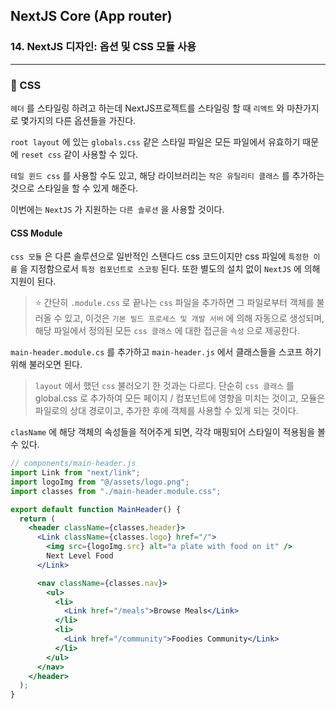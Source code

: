 ## NextJS Core (App router)

### 14. NextJS 디자인: 옵션 및 CSS 모듈 사용

---

### 📌 CSS

`헤더` 를 스타일링 하려고 하는데 NextJS프로젝트를 스타일링 할 때 `리액트` 와 마찬가지로 몇가지의 다른 옵션들을 가진다.

`root layout` 에 있는 `globals.css` 같은 스타일 파일은 모든 파일에서 유효하기 때문에 `reset css` 같이 사용할 수 있다.

`테일 윈드 css` 를 사용할 수도 있고, 해당 라이브러리는 `작은 유틸리티 클래스` 를 추가하는 것으로 스타일을 할 수 있게 해준다.

이번에는 `NextJS` 가 지원하는 `다른 솔루션` 을 사용할 것이다.

#### CSS Module

`css 모듈` 은 다른 솔루션으로 일반적인 스탠다드 css 코드이지만 css 파일에 `특정한 이름` 을 지정함으로서 `특정 컴포넌트로 스코핑` 된다.
또한 별도의 설치 없이 `NextJS` 에 의해 지원이 된다.

> ⭐️ 간단히 `.module.css` 로 끝나는 `css` 파일을 추가하면 그 파일로부터 객체를 불러올 수 있고, 이것은 `기본 빌드 프로세스 및 개발 서버` 에 의해 자동으로 생성되며, 해당 파일에서 정의된 모든 `css 클래스` 에 대한 접근을 `속성` 으로 제공한다.

`main-header.module.cs` 를 추가하고 `main-header.js` 에서 클래스들을 스코프 하기 위해 불러오면 된다.

> `layout` 에서 했던 `css` 불러오기 한 것과는 다르다. 단순히 `css 클래스` 를 global.css 로 추가하여 모든 페이지 / 컴포넌트에 영향을 미치는 것이고, 모듈은 파일로의 상대 경로이고, 추가한 후에 객체를 사용할 수 있게 되는 것이다.

`clasName` 에 해당 객체의 속성들을 적어주게 되면, 각각 매핑되어 스타일이 적용됨을 볼 수 있다.

```jsx
// components/main-header.js
import Link from "next/link";
import logoImg from "@/assets/logo.png";
import classes from "./main-header.module.css";

export default function MainHeader() {
  return (
    <header className={classes.header}>
      <Link className={classes.logo} href="/">
        <img src={logoImg.src} alt="a plate with food on it" />
        Next Level Food
      </Link>

      <nav className={classes.nav}>
        <ul>
          <li>
            <Link href="/meals">Browse Meals</Link>
          </li>
          <li>
            <Link href="/community">Foodies Community</Link>
          </li>
        </ul>
      </nav>
    </header>
  );
}
```
